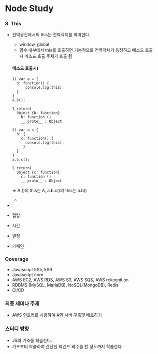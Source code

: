 # Node Study

### 3. This
- 전역공간에서의 this는 전역객체를 의미한다.
  - window, global
  - 함수 내부에서 this를 호출하면 기본적으로 전역객체가 등장하고 메소드 호출 시 메소드 호출 주체가 호출 됨
  
  #### 메소드 호출시)
  ```
  1) var a = {
    b: function() {
        console.log(this);
    }
  }
  a.b();
  
  1_return)
    Object {b: function}
      b: function ()
      __ proto__ : Object
      
  2) var a = {
    b: {
      c: function() {
        console.log(this);
       }
    }
  }
  a.b.c();
  
  2_return)
    Object {c: function}
      c: function ()
      __ proto__ : Object
  ```
  => A.()의 this는 A, a.b.c()의 this는 a.b()
  
  - 
        
    
- 
- 랩탑
- 시간
- 열정
- 카페인

### Coverage
- Javascript ES5, ES6
- Javascript core
- AWS EC2, AWS RDS, AWS S3, AWS SQS, AWS rekognition
- RDBMS (MySQL, MariaDB), NoSQL(MongoDB), Redis
- CI/CD

### 최종 세미나 주제
- AWS 인프라를 사용하여 API 서버 구축및 배포하기

### 스터디 방향
- JS의 기초를 학습한다.
- 기초부터 학습하여 간단한 백엔드 외주를 할 정도까지 학습한다
